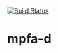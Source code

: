 [![Build Status](https://travis-ci.com/ricardolira/mpfa-d.svg?branch=master)](https://travis-ci.com/ricardolira/mpfa-d)
# mpfa-d
